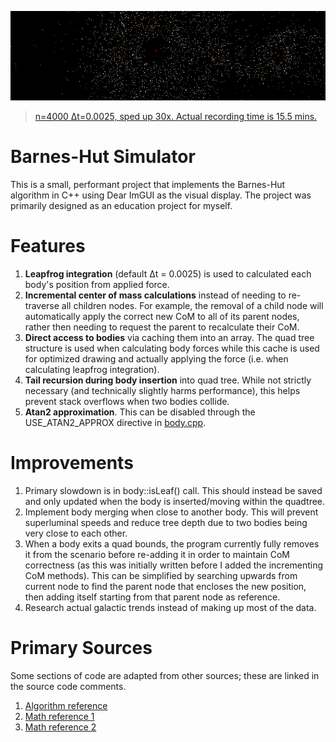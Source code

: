 <p align="center">
  <img src="bg.png" />
</p>

> [n=4000 Δt=0.0025, sped up 30x. Actual recording time is 15.5 mins.](https://github.com/Andallfor/Barnes-Hut-Simulation/blob/main/out.mp4)
# Barnes-Hut Simulator
This is a small, performant project that implements the Barnes-Hut algorithm in C++ using Dear ImGUI as the visual display. The project was primarily designed as an education project for myself.  

# Features
1. **Leapfrog integration** (default Δt = 0.0025) is used to calculated each body's position from applied force.
2. **Incremental center of mass calculations** instead of needing to re-traverse all children nodes. For example, the removal of a child node will automatically apply the correct new CoM to all of its parent nodes, rather then needing to request the parent to recalculate their CoM.
3. **Direct access to bodies** via caching them into an array. The quad tree structure is used when calculating body forces while this cache is used for optimized drawing and actually applying the force (i.e. when calculating leapfrog integration).
4. **Tail recursion during body insertion** into quad tree. While not strictly necessary (and technically slightly harms performance), this helps prevent stack overflows when two bodies collide.
5. **Atan2 approximation**. This can be disabled through the USE_ATAN2_APPROX directive in [body.cpp](src/body.cpp).

# Improvements
1. Primary slowdown is in body::isLeaf() call. This should instead be saved and only updated when the body is inserted/moving within the quadtree.
2. Implement body merging when close to another body. This will prevent superluminal speeds and reduce tree depth due to two bodies being very close to each other.
3. When a body exits a quad bounds, the program currently fully removes it from the scenario before re-adding it in order to maintain CoM correctness (as this was initially written before I added the incrementing CoM methods). This can be simplified by searching upwards from current node to find the parent node that encloses the new position, then adding itself starting from that parent node as reference.
4. Research actual galactic trends instead of making up most of the data.

# Primary Sources
Some sections of code are adapted from other sources; these are linked in the source code comments.
1. [Algorithm reference](http://arborjs.org/docs/barnes-hut)
2. [Math reference 1](https://beltoforion.de/en/barnes-hut-galaxy-simulator/)
2. [Math reference 2](https://en.wikipedia.org/wiki/Leapfrog_integration)
